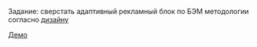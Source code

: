 Задание: сверстать адаптивный рекламный блок по БЭМ методологии согласно [дизайну](https://www.figma.com/file/MSFFbkPlRfBts7A4jyxroaA4/%D0%A2%D0%B5%D1%81%D1%82%D0%BE%D0%B2%D0%BE%D0%B5-%D0%B7%D0%B0%D0%B4%D0%B0%D0%BD%D0%B8%D0%B5?node-id=0%3A1)

[Демо](https://katefaith.github.io/test-jengo/)
